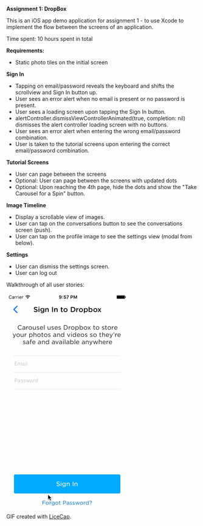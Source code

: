
<strong> Assignment 1: DropBox</strong>

This is an iOS app demo application for assignment 1 - to use Xcode to implement the flow between the screens of an application.

Time spent: 10 hours spent in total

<strong>Requirements:</strong>
<ul>
<li>Static photo tiles on the initial screen</li>
</ul>

<strong>Sign In</strong>
<ul>
<li>Tapping on email/password reveals the keyboard and shifts the scrollview and Sign In button up.</li>
<li>User sees an error alert when no email is present or no password is present.</li>
<li>User sees a loading screen upon tapping the Sign In button.</li>
<li>alertController.dismissViewControllerAnimated(true, completion: nil) dismisses the alert controller loading screen with no buttons.</li>
<li>User sees an error alert when entering the wrong email/password combination.</li>
<li>User is taken to the tutorial screens upon entering the correct email/password combination.</li>
</ul>

<strong>Tutorial Screens</strong>
<ul>
<li>User can page between the screens</li>
<li>Optional: User can page between the screens with updated dots</li>
<li>Optional: Upon reaching the 4th page, hide the dots and show the "Take Carousel for a Spin" button.</li>
</ul>

<strong>Image Timeline</strong>
<ul>
<li>Display a scrollable view of images.</li>
<li>User can tap on the conversations button to see the conversations screen (push).</li>
<li>User can tap on the profile image to see the settings view (modal from below).</li>
</ul>

<strong>Settings</strong>
<ul>
<li>User can dismiss the settings screen.</li>
<li>User can log out</li>
</ul>
 
Walkthrough of all user stories:

![PreworkGif](https://raw.githubusercontent.com/KayceeACollins/Assignement_2/master/Assignment2.gif)



GIF created with <a href = http://www.cockos.com/licecap/>LiceCap</a>.
